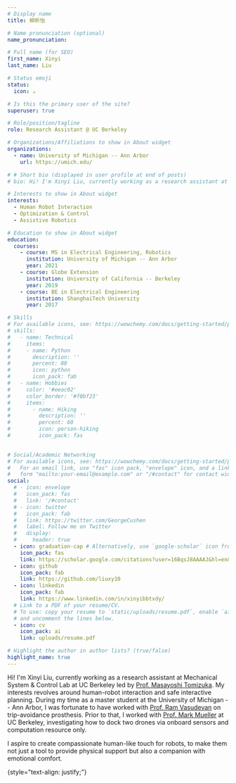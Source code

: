 ```yaml
---
# Display name
title: 柳昕怡

# Name pronunciation (optional)
name_pronunciation: 

# Full name (for SEO)
first_name: Xinyi
last_name: Liu

# Status emoji
status:
  icon: ☕️

# Is this the primary user of the site?
superuser: true

# Role/position/tagline
role: Research Assistant @ UC Berkeley

# Organizations/Affiliations to show in About widget
organizations:
  - name: University of Michigan -- Ann Arbor
    url: https://umich.edu/

# # Short bio (displayed in user profile at end of posts)
# bio: Hi! I'm Xinyi Liu, currently working as a research assistant at Mechanical System & Control Lab at UC Berkeley led by Prof. Masayoshi Tomizuka. My interests revolves around human-robot interaction and safe interactive planning. I was fortunate to have worked with Professor Ram Vasudevan on trip-avoidance prosthesis. Prior to that, I worked with Prof. Mark Mueller at UC Berkeley, investigating how to dock two drones via onboard sensing and computation only.

# Interests to show in About widget
interests:
  - Human Robot Interaction
  - Optimization & Control
  - Assistive Robotics

# Education to show in About widget
education:
  courses:
    - course: MS in Electrical Engineering, Robotics
      institution: University of Michigan -- Ann Arbor
      year: 2021
    - course: Globe Extension
      institution: University of California -- Berkeley
      year: 2019
    - course: BE in Electrical Engineering
      institution: ShanghaiTech University
      year: 2017

# Skills
# For available icons, see: https://wowchemy.com/docs/getting-started/page-builder/#icons
# skills:
#   - name: Technical
#     items:
#     - name: Python
#       description: ''
#       percent: 80
#       icon: python
#       icon_pack: fab
#   - name: Hobbies
#     color: '#eeac02'
#     color_border: '#f0bf23'
#     items:
#       - name: Hiking
#         description: ''
#         percent: 60
#         icon: person-hiking
#         icon_pack: fas
  

# Social/Academic Networking
# For available icons, see: https://wowchemy.com/docs/getting-started/page-builder/#icons
#   For an email link, use "fas" icon pack, "envelope" icon, and a link in the
#   form "mailto:your-email@example.com" or "/#contact" for contact widget.
social:
  # - icon: envelope
  #   icon_pack: fas
  #   link: '/#contact'
  # - icon: twitter
  #   icon_pack: fab
  #   link: https://twitter.com/GeorgeCushen
  #   label: Follow me on Twitter
  #   display:
  #     header: true
  - icon: graduation-cap # Alternatively, use `google-scholar` icon from `ai` icon pack
    icon_pack: fas
    link: https://scholar.google.com/citations?user=16BqsJ8AAAAJ&hl=en&authuser=2
  - icon: github
    icon_pack: fab
    link: https://github.com/liuxy10
  - icon: linkedin
    icon_pack: fab
    link: https://www.linkedin.com/in/xinyibbtxdy/
  # Link to a PDF of your resume/CV.
  # To use: copy your resume to `static/uploads/resume.pdf`, enable `ai` icons in `params.yaml`,
  # and uncomment the lines below.
  - icon: cv
    icon_pack: ai
    link: uploads/resume.pdf

# Highlight the author in author lists? (true/false)
highlight_name: true
---
```


Hi! I'm Xinyi Liu, currently working as a research assistant at Mechanical System & Control Lab at UC Berkeley led by [Prof. Masayoshi Tomizuka](https://me.berkeley.edu/people/masayoshi-tomizuka/). My interests revolves around human-robot interaction and safe interactive planning. During my time as a master student at the University of Michigan -- Ann Arbor, I was fortunate to have worked with [Prof. Ram Vasudevan](https://robotics.umich.edu/profile/ram-vasudevan/) on trip-avoidance prosthesis. Prior to that, I worked with [Prof. Mark Mueller](https://me.berkeley.edu/people/mark-w-mueller/) at UC Berkeley, investigating how to dock two drones via onboard sensors and computation resource only.

I aspire to create compassionate human-like touch for robots, to make them not just a tool to provide physical support but also a companion with emotional comfort. 

{style="text-align: justify;"}